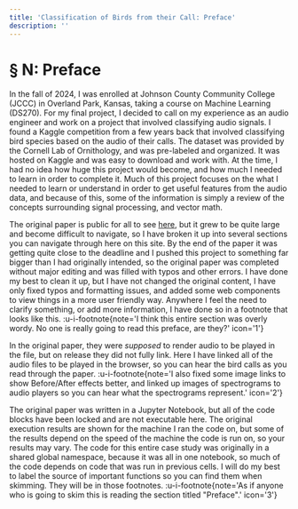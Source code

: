 ```yaml
---
title: 'Classification of Birds from their Call: Preface'
description: ''
---
```


# § N: Preface
In the fall of 2024, I was enrolled at Johnson County Community College (JCCC) in Overland Park, Kansas, taking a course on Machine Learning (DS270). For my final project, I decided to call on my experience as an audio engineer and work on a project that involved classifying audio signals. I found a Kaggle competition from a few years back that involved classifying bird species based on the audio of their calls. The dataset was provided by the Cornell Lab of Ornithology, and was pre-labeled and organized. It was hosted on Kaggle and was easy to download and work with. At the time, I had no idea how huge this project would become, and how much I needed to learn in order to complete it. Much of this project focuses on the what I needed to learn or understand in order to get useful features from the audio data, and because of this, some of the information is simply a review of the concepts surrounding signal processing, and vector math.

The original paper is public for all to see [here](https://github.com/LookItVal/Bird-Classification-Final-Project/blob/master/revised_final.ipynb), but it grew to be quite large and become difficult to navigate, so I have broken it up into several sections you can navigate through here on this site. By the end of the paper it was getting quite close to the deadline and I pushed this project to something far bigger than I had originally intended, so the original paper was completed without major editing and was filled with typos and other errors. I have done my best to clean it up, but I have not changed the original content, I have only fixed typos and formatting issues, and added some web components to view things in a more user friendly way. Anywhere I feel the need to clarify something, or add more information, I have done so in a footnote that looks like this. :u-i-footnote{note='I think this entire section was overly wordy. No one is really going to read this preface, are they?' icon='1'}

In the original paper, they were *supposed* to render audio to be played in the file, but on release they did not fully link. Here I have linked all of the audio files to be played in the browser, so you can hear the bird calls as you read through the paper. :u-i-footnote{note='I also fixed some image links to show Before/After effects better, and linked up images of spectrograms to audio players so you can hear what the spectrograms represent.' icon='2'}

The original paper was written in a Jupyter Notebook, but all of the code blocks have been locked and are not executable here. The original execution results are shown for the machine I ran the code on, but some of the results depend on the speed of the machine the code is run on, so your results may vary. The code for this entire case study was originally in a shared global namespace, because it was all in one notebook, so much of the code depends on code that was run in previous cells. I will do my best to label the source of important functions so you can find them when skimming. They will be in those footnotes. :u-i-footnote{note='As if anyone who is going to skim this is reading the section titled "Preface".' icon='3'}